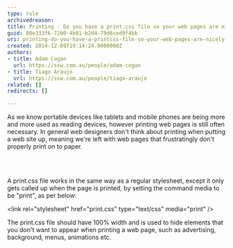 ```yaml
---
type: rule
archivedreason: 
title: Printing - Do you have a print.css file so your web pages are nicely printable?
guid: 80e333f6-7200-4b01-b2d4-79d6ced9f4bb
uri: printing-do-you-have-a-printcss-file-so-your-web-pages-are-nicely-printable
created: 2014-12-09T19:14:24.0000000Z
authors:
- title: Adam Cogan
  url: https://ssw.com.au/people/adam-cogan
- title: Tiago Araujo
  url: https://ssw.com.au/people/tiago-araujo
related: []
redirects: []

---
```



<p>As we know portable devices like tablets and mobile phones are being more and more used as reading devices, however printing web pages is still often necessary. In general web designers don't think about printing when putting a web site up, meaning we're left with web pages that frustratingly don't properly print on to paper.</p>
<br><excerpt class='endintro'></excerpt><br>
<p>​​A print.css file works in the same way as a regular stylesheet, except it only gets called up when the page is printed, by setting the command media to be &quot;print&quot;, as per below&#58;</p> 
<div><p class="ssw15-rteElement-CodeArea">&lt;link rel=&quot;stylesheet&quot; href=&quot;print.css&quot; type=&quot;text/css&quot; media=&quot;print&quot; /&gt;&#160;​</p></div>

The print.css file should have 100% width and is used to hide elements that you don't want to appear when printing a web page, such as advertising, background, menus, animations etc.


